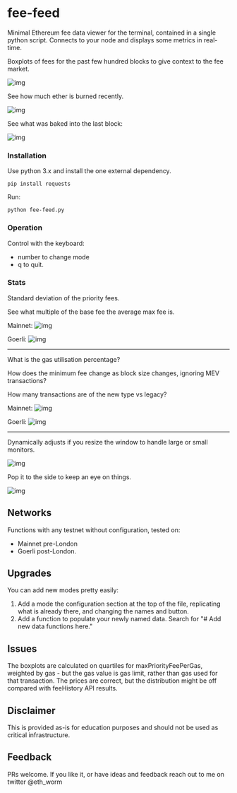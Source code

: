 # fee-feed
Minimal Ethereum fee data viewer for the terminal, contained in a single python script. Connects to your node and displays some 
metrics in real-time. 

Boxplots of fees for the past few hundred blocks to give context 
to the fee market.

![img](/img/mainnet_2.png)

See how much ether is burned recently.

![img](/img/goerli_2.png)

See what was baked into the last block:

![img](/img/mainnet_1.png)

### Installation

Use python 3.x and install the one external dependency.

    pip install requests

Run:

    python fee-feed.py

### Operation

Control with the keyboard:

- number to change mode
- q to quit.

### Stats

Standard deviation of the priority fees. 

See what multiple of the base fee the average max fee is.

Mainnet:
![img](/img/mainnet_4.png)

Goerli:
![img](/img/goerli_1.png)

---

What is the gas utilisation percentage?

How does the minimum fee change as block size changes, ignoring MEV transactions?

How many transactions are of the new type vs legacy?

Mainnet:
![img](/img/mainnet_3.png)

Goerli:
![img](/img/goerli_3.png)

---




Dynamically adjusts if you resize the window to handle large or small
monitors. 

![img](/img/mainnet_5.png)

Pop it to the side to keep an eye on things.

![img](/img/mainnet_6.png)

## Networks

Functions with any testnet without configuration, tested on:

- Mainnet pre-London
- Goerli post-London.

## Upgrades

You can add new modes pretty easily:

1. Add a mode the configuration section at the 
top of the file, replicating what is already there, and changing the
names and button.
2. Add a function to populate your newly named data. Search for 
"# Add new data functions here."

## Issues

The boxplots are calculated on quartiles for maxPriorityFeePerGas, 
weighted by gas - but the gas value is gas limit, rather than
gas used for that transaction. The prices are correct, but the 
distribution might be off compared with feeHistory API results.

## Disclaimer

This is provided as-is for education purposes and should not be used as critical infrastructure.

## Feedback

PRs welcome. If you like it, or have ideas and feedback reach out to me on twitter @eth_worm